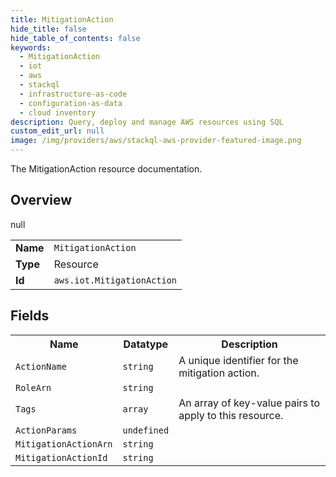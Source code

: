 ```yaml
---
title: MitigationAction
hide_title: false
hide_table_of_contents: false
keywords:
  - MitigationAction
  - iot
  - aws
  - stackql
  - infrastructure-as-code
  - configuration-as-data
  - cloud inventory
description: Query, deploy and manage AWS resources using SQL
custom_edit_url: null
image: /img/providers/aws/stackql-aws-provider-featured-image.png
---
```

The MitigationAction resource documentation.

## Overview
<table><tbody>
<tr><td><b>Name</b></td><td><code>MitigationAction</code></td></tr>
<tr><td><b>Type</b></td><td>Resource</td></tr>
null
<tr><td><b>Id</b></td><td><code>aws.iot.MitigationAction</code></td></tr>
</tbody></table>

## Fields
<table><tbody>
<tr><th>Name</th><th>Datatype</th><th>Description</th></tr>
<tr><td><code>ActionName</code></td><td><code>string</code></td><td>A unique identifier for the mitigation action.</td></tr><tr><td><code>RoleArn</code></td><td><code>string</code></td><td></td></tr><tr><td><code>Tags</code></td><td><code>array</code></td><td>An array of key-value pairs to apply to this resource.</td></tr><tr><td><code>ActionParams</code></td><td><code>undefined</code></td><td></td></tr><tr><td><code>MitigationActionArn</code></td><td><code>string</code></td><td></td></tr><tr><td><code>MitigationActionId</code></td><td><code>string</code></td><td></td></tr>
</tbody></table>